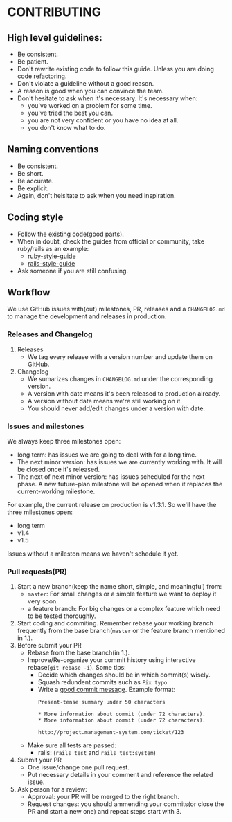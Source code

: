# CONTRIBUTING

## High level guidelines:
- Be consistent.
- Be patient.
- Don't rewrite existing code to follow this guide. Unless you are doing code refactoring.
- Don't violate a guideline without a good reason.
- A reason is good when you can convince the team.
- Don't hesitate to ask when it's necessary. It's necessary when:
  - you've worked on a problem for some time.
  - you've tried the best you can.
  - you are not very confident or you have no idea at all.
  - you don't know what to do.

## Naming conventions
- Be consistent.
- Be short.
- Be accurate.
- Be explicit.
- Again, don't heisitate to ask when you need inspiration.

## Coding style
- Follow the existing code(good parts).
- When in doubt, check the guides from official or community, take ruby/rails as an example:
  - [ruby-style-guide](https://github.com/rubocop-hq/ruby-style-guide)
  - [rails-style-guide](https://github.com/rubocop-hq/rails-style-guide)
- Ask someone if you are still confusing.


## Workflow
We use GitHub issues with(out) milestones, PR, releases and a `CHANGELOG.md` to manage the development and releases in production.

### Releases and Changelog
1. Releases
    - We tag every release with a version number and update them on GitHub.
2. Changelog
    - We sumarizes changes in `CHANGELOG.md` under the corresponding version.
    - A version with date means it's been released to production already.
    - A version without date means we're still working on it.
    - You should never add/edit changes under a version with date.

### Issues and milestones
We always keep three milestones open:
- long term: has issues we are going to deal with for a long time.
- The next minor version: has issues we are currently working with. It will be closed once it's released.
- The next of next minor version: has issues scheduled for the next phase. A new future-plan milestone will be opened when it replaces the current-working milestone.

For example, the current release on production is v1.3.1. So we'll have the three milestones open:
- long term
- v1.4
- v1.5

Issues without a mileston means we haven't schedule it yet.


### Pull requests(PR)

1. Start a new branch(keep the name short, simple, and meaningful) from:
    - `master`: For small changes or a simple feature we want to deploy it very soon.
    - a feature branch: For big changes or a complex feature which need to be tested thoroughly.
2. Start coding and commiting. Remember rebase your working branch frequently from the base branch(`master` or the feature branch mentioned in 1.).
3. Before submit your PR
    - Rebase from the base branch(in 1.).
    - Improve/Re-organize your commit history using interactive rebase(`git rebase -i`). Some tips:
        - Decide which changes should be in which commit(s) wisely.
        - Squash redundent commits such as `Fix typo`
        - Write a [good commit message](https://tbaggery.com/2008/04/19/a-note-about-git-commit-messages.html). Example format:
            ```
            Present-tense summary under 50 characters

            * More information about commit (under 72 characters).
            * More information about commit (under 72 characters).

            http://project.management-system.com/ticket/123
            ```
    - Make sure all tests are passed:
        - rails: (`rails test` and `rails test:system`)
4. Submit your PR
    - One issue/change one pull request.
    - Put necessary details in your comment and reference the related issue.
5. Ask person for a review:
    - Approval: your PR will be merged to the right branch.
    - Request changes: you should ammending your commits(or close the PR and start a new one) and repeat steps start with 3.